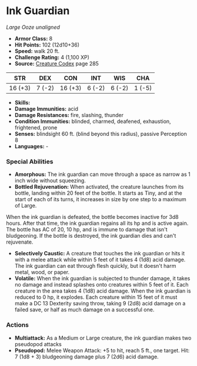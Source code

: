 # Ink Guardian

*Large* *Ooze* *unaligned*

- **Armor Class:** 8
- **Hit Points:** 102 (12d10+36)
- **Speed:** walk 20 ft.
- **Challenge Rating:** 4 (1,100 XP)
- **Source:** [Creature Codex](https://koboldpress.com/kpstore/product/creature-codex-for-5th-edition-dnd) page 285

| STR | DEX | CON | INT | WIS | CHA |
| --- | --- | --- | --- | --- | --- |
| 16 (+3) | 7 (-2) | 16 (+3) | 6 (-2) | 6 (-2) | 1 (-5) |

- **Skills:** 
- **Damage Immunities:** acid
- **Damage Resistances:** fire, slashing, thunder
- **Condition Immunities:** blinded, charmed, deafened, exhaustion, frightened, prone
- **Senses:** blindsight 60 ft. (blind beyond this radius), passive Perception 8
- **Languages:** -
### Special Abilities
- **Amorphous:** The ink guardian can move through a space as narrow as 1 inch wide without squeezing.
- **Bottled Rejuvenation:** When activated, the creature launches from its bottle, landing within 20 feet of the bottle. It starts as Tiny, and at the start of each of its turns, it increases in size by one step to a maximum of Large.

When the ink guardian is defeated, the bottle becomes inactive for 3d8 hours. After that time, the ink guardian regains all its hp and is active again. The bottle has AC of 20, 10 hp, and is immune to damage that isn't bludgeoning. If the bottle is destroyed, the ink guardian dies and can't rejuvenate.
- **Selectively Caustic:** A creature that touches the ink guardian or hits it with a melee attack while within 5 feet of it takes 4 (1d8) acid damage. The ink guardian can eat through flesh quickly, but it doesn't harm metal, wood, or paper.
- **Volatile:** When the ink guardian is subjected to thunder damage, it takes no damage and instead splashes onto creatures within 5 feet of it. Each creature in the area takes 4 (1d8) acid damage. When the ink guardian is reduced to 0 hp, it explodes. Each creature within 15 feet of it must make a DC 13 Dexterity saving throw, taking 9 (2d8) acid damage on a failed save, or half as much damage on a successful one.
### Actions
- **Multiattack:** As a Medium or Large creature, the ink guardian makes two pseudopod attacks
- **Pseudopod:** Melee Weapon Attack: +5 to hit, reach 5 ft., one target. Hit: 7 (1d8 + 3) bludgeoning damage plus 7 (2d6) acid damage.


